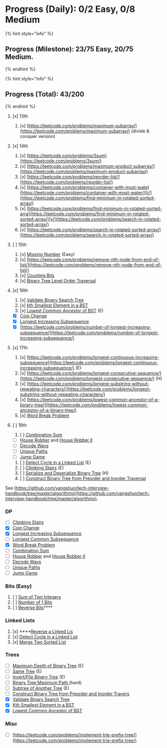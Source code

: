 # Progress \(Daily\): 0/2 Easy, 0/8 Medium

{% hint style="info" %}
## **Progress \(Milestone\): 23/75 Easy, 20/75 Medium.**
{% endhint %}

{% hint style="info" %}
## **Progress \(Total\): 43/200**
{% endhint %}

1. [x] 13th
   1. [x] [https://leetcode.com/problems/maximum-subarray/](https://leetcode.com/problems/maximum-subarray/) \(divide & conquer version\)
2. [x] 14th
   1. [x] [https://leetcode.com/problems/3sum](https://leetcode.com/problems/3sum/)
   2. [x] [https://leetcode.com/problems/maximum-product-subarray/](https://leetcode.com/problems/maximum-product-subarray/)
   3. [x] [https://leetcode.com/problems/reorder-list/](https://leetcode.com/problems/reorder-list/)
   4. [x] [https://leetcode.com/problems/container-with-most-wate](https://leetcode.com/problems/container-with-most-water/)[r/](https://leetcode.com/problems/find-minimum-in-rotated-sorted-array/)
   5. [x] [https://leetcode.com/problems/find-minimum-in-rotated-sorted-arra](https://leetcode.com/problems/find-minimum-in-rotated-sorted-array/)[y/](https://leetcode.com/problems/search-in-rotated-sorted-array/)
   6. [x] [https://leetcode.com/problems/search-in-rotated-sorted-array/](https://leetcode.com/problems/search-in-rotated-sorted-array/)
3. [ ] 15th

   1. [x] [Missing Number](https://leetcode.com/problems/missing-number/) \(Easy\)
   2. [x] [https://leetcode.com/problems/remove-nth-node-from-end-of-list/](https://leetcode.com/problems/remove-nth-node-from-end-of-list/)
   3. [x] [Counting Bi](https://leetcode.com/problems/counting-bits/)[ts](https://leetcode.com/problems/linked-list-cycle/)
   4. [x] [Binary Tree Level Order Traversal](https://leetcode.com/problems/binary-tree-level-order-traversal/)

4. [x] 16th
   1. [x] [Validate Binary Search Tree](https://leetcode.com/problems/validate-binary-search-tree/)
   2. [x] [kth Smallest Element in a BST](https://leetcode.com/problems/kth-smallest-element-in-a-bst/)
   3. [x] [Lowest Common Ancestor of BST](https://leetcode.com/problems/lowest-common-ancestor-of-a-binary-search-tree/) \(E\)

   * [x] [Coin Change](https://leetcode.com/problems/coin-change/)
   * [x] [Longest Increasing Subsequence](https://leetcode.com/problems/longest-increasing-subsequence/)
   * [x] [https://leetcode.com/problems/number-of-longest-increasing-subsequence/](https://leetcode.com/problems/number-of-longest-increasing-subsequence/)
5. [x] 17th
   1. [x] [https://leetcode.com/problems/longest-continuous-increasing-subsequence](https://leetcode.com/problems/longest-continuous-increasing-subsequence/) \(E\)
   2. [x] [https://leetcode.com/problems/longest-consecutive-sequence/](https://leetcode.com/problems/longest-consecutive-sequence/) \(H\)
   3. [x] [https://leetcode.com/problems/longest-substring-without-repeating-characters/](https://leetcode.com/problems/longest-substring-without-repeating-characters/)
   4. [x] [https://leetcode.com/problems/lowest-common-ancestor-of-a-binary-tree/](https://leetcode.com/problems/lowest-common-ancestor-of-a-binary-tree/)
   5. [x] [Word Break Problem](https://leetcode.com/problems/word-break/)
6. [ ] 18th
   1. [ ] [Combination Sum](https://leetcode.com/problems/combination-sum-iv/)

   * [ ] [House Robber](https://leetcode.com/problems/house-robber/) and [House Robber II](https://leetcode.com/problems/house-robber-ii/)
   * [ ] [Decode Ways](https://leetcode.com/problems/decode-ways/)
   * [ ] [Unique Paths](https://leetcode.com/problems/unique-paths/)
   * [ ] [Jump Game](https://leetcode.com/problems/jump-game/)

   1. [ ] [Detect Cycle in a Linked List](https://leetcode.com/problems/linked-list-cycle/) \(E\)
   2. [ ] [Climbing Stairs](https://leetcode.com/problems/climbing-stairs/) \(E\)
   3. [ ] [Serialize and Deserialize Binary Tree](https://leetcode.com/problems/serialize-and-deserialize-binary-tree/) \(H\)
   4. [ ] [Construct Binary Tree from Preorder and Inorder Traversal](https://leetcode.com/problems/construct-binary-tree-from-preorder-and-inorder-traversal/)

See [https://github.com/yangshun/tech-interview-handbook/tree/master/algorithms](https://github.com/yangshun/tech-interview-handbook/tree/master/algorithms). 

### **DP**

* [ ] [Climbing Stairs](https://leetcode.com/problems/climbing-stairs/)
* [x] [Coin Change](https://leetcode.com/problems/coin-change/)
* [x] [Longest Increasing Subsequence](https://leetcode.com/problems/longest-increasing-subsequence/)
* [ ] [Longest Common Subsequence](https://github.com/yangshun/tech-interview-handbook/blob/master/algorithms)
* [x] [Word Break Problem](https://leetcode.com/problems/word-break/)
* [ ] [Combination Sum](https://leetcode.com/problems/combination-sum-iv/)
* [ ] [House Robber](https://leetcode.com/problems/house-robber/) and [House Robber II](https://leetcode.com/problems/house-robber-ii/)
* [ ] [Decode Ways](https://leetcode.com/problems/decode-ways/)
* [ ] [Unique Paths](https://leetcode.com/problems/unique-paths/)
* [ ] [Jump Game](https://leetcode.com/problems/jump-game/)

### **Bits \(Easy\)**

1. [ ] [Sum of Two Integers](https://leetcode.com/problems/sum-of-two-integers/)
2. [ ] [Number of 1 Bits](https://leetcode.com/problems/number-of-1-bits/)
3. [ ] [Reverse Bits](https://leetcode.com/problems/reverse-bits/)\*\*\*\*

### **Linked Lists**

1. [x] \*\*\*\*[Reverse a Linked Lis](https://leetcode.com/problems/reverse-linked-list/)
2. [x] [Detect Cycle in a Linked List](https://leetcode.com/problems/linked-list-cycle/)
3. [x] [Merge Two Sorted L](https://leetcode.com/problems/merge-two-sorted-lists/)[ist](https://leetcode.com/problems/merge-k-sorted-lists/)

### Trees

* [ ] [Maximum Depth of Binary Tree](https://leetcode.com/problems/maximum-depth-of-binary-tree/) \(E\)
* [ ] [Same Tree](https://leetcode.com/problems/same-tree/) \(E\)
* [ ] [Invert/Flip Binary Tree](https://leetcode.com/problems/invert-binary-tree/) \(E\)
* [ ] [Binary Tree Maximum Path ](https://leetcode.com/problems/binary-tree-maximum-path-sum/)\(hard\)
* [ ] [Subtree of Another Tree](https://leetcode.com/problems/subtree-of-another-tree/) \(E\)
* [ ] [Construct Binary Tree from Preorder and Inorder Travers](https://leetcode.com/problems/construct-binary-tree-from-preorder-and-inorder-traversal/)
* [x] [Validate Binary Search Tree](https://leetcode.com/problems/validate-binary-search-tree/)
* [x] [Kth Smallest Element in a BST](https://leetcode.com/problems/kth-smallest-element-in-a-bst/)
* [x] [Lowest Common Ancestor of BST](https://leetcode.com/problems/lowest-common-ancestor-of-a-binary-search-tree/)

### **Misc** 

* [ ] [https://leetcode.com/problems/implement-trie-prefix-tree/](https://leetcode.com/problems/implement-trie-prefix-tree/)  





